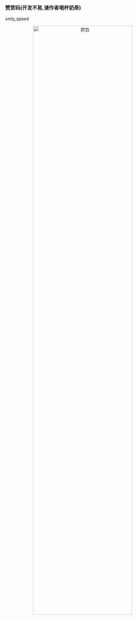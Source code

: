 ### 赞赏码(开发不易,请作者喝杯奶茶)
xmly_speed
<p align="center">
  <img src="thanks.jpg" alt="抓包" width='80%' height='70%'/>
